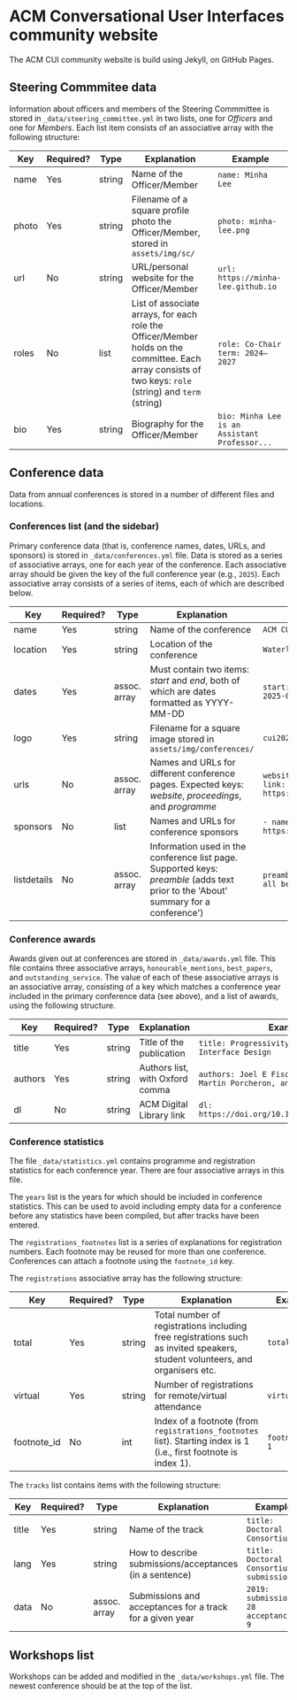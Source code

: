 # ACM Conversational User Interfaces community website

The ACM CUI community website is build using Jekyll, on GitHub Pages.

## Steering Commmitee data

Information about officers and members of the Steering Commmittee is stored in `_data/steering_committee.yml` in two lists, one for _Officers_ and one for _Members_. Each list item consists of an associative array with the following structure:

| **Key** | **Required?** | **Type** | **Explanation**                                                                                                                                         | **Example**                                   |
|---------|---------------|----------|---------------------------------------------------------------------------------------------------------------------------------------------------------|-----------------------------------------------|
| name    | Yes           | string   | Name of the Officer/Member                                                                                                                              | `name: Minha Lee`                             |
| photo   | Yes           | string   | Filename of a square profile photo the Officer/Member, stored in `assets/img/sc/`                                                                       | `photo: minha-lee.png`                        |
| url     | No            | string   | URL/personal website for the Officer/Member                                                                                                             | `url: https://minha-lee.github.io`            |
| roles   | No            | list     | List of associate arrays, for each role the Officer/Member holds on the committee. Each array consists of two keys: `role` (string) and `term` (string) | `role: Co-Chair  term: 2024–2027`             |
| bio     | Yes           | string   | Biography for the Officer/Member                                                                                                                        | `bio: Minha Lee is an Assistant Professor...` |

## Conference data

Data from annual conferences is stored in a number of different files and locations.

### Conferences list (and the sidebar)

Primary conference data (that is, conference names, dates, URLs, and sponsors) is stored in `_data/conferences.yml` file. Data is stored as a series of associative arrays, one for each year of the conference. Each associative array should be given the key of the full conference year (e.g., `2025`). Each associative array consists of a series of items, each of which are described below.

| **Key**     | **Required?** | **Type**      | **Explanation**                                                                                                                     | **Example**                                                  |
|-------------|---------------|---------------|-------------------------------------------------------------------------------------------------------------------------------------|--------------------------------------------------------------|
| name        | Yes           | string        | Name of the conference                                                                                                              | `ACM CUI 2025`                                               |
| location    | Yes           | string        | Location of the conference                                                                                                          | `Waterloo, ON, Canada`                                       |
| dates       | Yes           | assoc. array  | Must contain two items:  _start_ and _end_, both of which are dates formatted as YYYY-MM-DD                                         | `start: 2025-07-08 end: 2025-07-10`                          |
| logo        | Yes           | string        | Filename for a square image stored in `assets/img/conferences/`                                                                     | `cui2025.png`                                                |
| urls        | No            | assoc. array  | Names and URLs for different conference pages. Expected keys: _website_, _proceedings_, and _programme_                             | `website:   name: Website   link: https://cui.acm.org/2025/` |
| sponsors    | No            | list          | Names and URLs for conference sponsors                                                                                              | `- name: SIGCHI   link: https://www.sigchi.org/`             |
| listdetails | No            | assoc. array  | Information used in the conference list page. Supported keys: _preamble_ (adds text prior to the 'About' summary for a conference') | `preamble: >   Where it all began!`                          |

### Conference awards

Awards given out at conferences are stored in `_data/awards.yml` file. This file contains three associative arrays, `honourable_mentions`, `best_papers`, and `outstanding_service`. The value of each of these associative arrays is an associative array, consisting of a key which matches a conference year included in the primary conference data (see above), and a list of awards, using the following structure.

| **Key** | **Required?** | **Type** | **Explanation**                 | **Example**                                                                    |
|---------|---------------|----------|---------------------------------|--------------------------------------------------------------------------------|
| title   | Yes           | string   | Title of the publication        | `title: Progressivity for Voice Interface Design`                              |
| authors | Yes           | string   | Authors list, with Oxford comma | `authors: Joel E Fischer, Stuart Reeves, Martin Porcheron, and Rein Sikveland` |
| dl      | No            | string   | ACM Digital Library link        | `dl: https://doi.org/10.1145/3342775.3342788`                                  |

### Conference statistics

The file `_data/statistics.yml` contains programme and registration statistics for each conference year. There are four associative arrays in this file.

The `years` list is the years for which should be included in conference statistics. This can be used to avoid including empty data for a conference before any statistics have been compiled, but after tracks have been entered.

The `registrations_footnotes` list is a series of explanations for registration numbers. Each footnote may be reused for more than one conference. Conferences can attach a footnote using the `footnote_id` key.

The `registrations` associative array has the following structure:

| **Key**     | **Required?** | **Type** | **Explanation**                                                                                                              | **Example**      |
|-------------|---------------|----------|------------------------------------------------------------------------------------------------------------------------------|------------------|
| total       | Yes           | string   | Total number of registrations including free registrations such as invited speakers, student volunteers, and organisers etc. | `total: 67`      |
| virtual     | Yes           | string   | Number of registrations for remote/virtual attendance                                                                        | `virtual: 0`     |
| footnote_id | No            | int      | Index of a footnote (from `registrations_footnotes` list). Starting index is 1 (i.e., first footnote is index 1).            | `footnote_id: 1` |

The `tracks` list contains items with the following structure:

| **Key**  | **Required?** | **Type**     | **Explanation**                                          | **Example**                                |
|----------|---------------|--------------|----------------------------------------------------------|--------------------------------------------|
| title    | Yes           | string       | Name of the track                                        | `title: Doctoral Consortium`               |
| lang     | Yes           | string       | How to describe submissions/acceptances (in a sentence)  | `title: Doctoral Consortium submissions`   |
| data     | No            | assoc. array | Submissions and acceptances for a track for a given year | `2019:   submissions: 28   acceptances: 9` |


## Workshops list

Workshops can be added and modified in the `_data/workshops.yml` file. The newest conference should be at the top of the list.